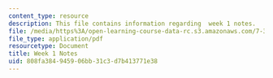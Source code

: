 ```yaml
---
content_type: resource
description: This file contains information regarding  week 1 notes.
file: /media/https%3A/open-learning-course-data-rc.s3.amazonaws.com/7-342-how-to-build-an-animal-cell-fate-and-identity-in-development-and-disease-fall-2017/808fa384945906bb31c3d7b413771e38_MIT7_342F17_Week_1_notes.pdf
file_type: application/pdf
resourcetype: Document
title: Week 1 Notes
uid: 808fa384-9459-06bb-31c3-d7b413771e38
---
```

